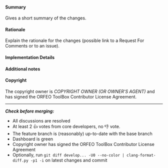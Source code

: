 #### Summary

Gives a short summary of the changes.

#### Rationale

Explain the rationale for the changes (possible link to a Request For Comments or to an issue).

#### Implementation Details

<!---
##### Classes and files
Give an overview of the implementation: main changes made to classes, files and modules. Do not paste complete diff, as it is available in the merge request already.
-->

<!--- 
##### Applications
Describe any changes made to existing applications, or new applications that have been added.
-->

<!---
##### Tests
Describe the testing strategy for new features. 
- [ ] validated through ... unitary test
-->

<!---
##### Documentation
List or link documentation modifications that were made (doxygen, example, Software Guide, application documentation, CookBook).
-->

#### Additional notes

<!--- List remaining open issues if any, and additional notes. -->

#### Copyright

The copyright owner is *COPYRIGHT OWNER (OR OWNER'S AGENT)* and has signed the ORFEO ToolBox Contributor License Agreement.

<hr>

***Check before merging:***

- All discussions are resolved
- At least 2 :thumbsup: votes from core developers, no :thumbsdown: vote.
- The feature branch is (reasonably) up-to-date with the base branch
- Dashboard is green
- Copyright owner has signed the ORFEO ToolBox Contributor License Agreement
- Optionally, run `git diff develop... -U0 --no-color | clang-format-diff.py -p1 -i` on latest changes and commit
